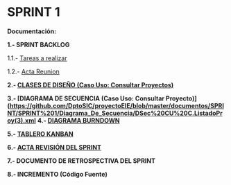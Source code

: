 # **SPRINT 1**

**Documentación:**

**1.- SPRINT BACKLOG**

1.1.- [Tareas a realizar][Tareas]

1.2.- [Acta Reunion][Acta]

**2.- [CLASES DE DISEÑO (Caso Uso: Consultar Proyectos)](https://github.com/DptoSIC/proyectoEIE/blob/master/documentos/SPRINT/SPRINT%201/Diagrama_Clases_Dise%C3%B1o/Diagrama%20de%20Clases%20SPRINT1%20.jpg)**

**3.- [DIAGRAMA DE SECUENCIA (Caso Uso: Consultar Proyecto)](https://github.com/DptoSIC/proyectoEIE/blob/master/documentos/SPRINT/SPRINT%201/Diagrama_De_Secuencia/DSec%20CU%20C.ListadoProy(3).xml**
**4.- [DIAGRAMA BURNDOWN][Burndown]**

**5.- [TABLERO KANBAN](https://github.com/DptoSIC/proyectoEIE/projects/1)**

**6.- [ACTA REVISIÓN DEL SPRINT](https://github.com/DptoSIC/proyectoEIE/blob/master/documentos/SPRINT/SPRINT%201/documentos/Acta_Revisio%CC%81n_Sprint1_draft.md)**

**7.- DOCUMENTO DE RETROSPECTIVA DEL SPRINT**

**8.- INCREMENTO (Código Fuente)**

[Acta]: https://github.com/DptoSIC/proyectoEIE/blob/master/documentos/SPRINT/SPRINT%201/documentos/Acta_reunion_planeacion_sprint-1.md
[Tareas]:https://github.com/DptoSIC/proyectoEIE/blob/master/documentos/SPRINT/SPRINT%201/documentos/tares.md
[Burndown]:https://github.com/DptoSIC/proyectoEIE/blob/master/documentos/SPRINT/SPRINT%201/documentos/Sprint_Burndown_GESPROY.xlsx
